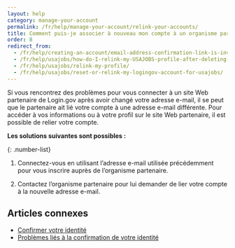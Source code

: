 ```yaml
---
layout: help
category: manage-your-account
permalink: /fr/help/manage-your-account/relink-your-accounts/
title: Comment puis-je associer à nouveau mon compte à un organisme partenaire ?
order: 8
redirect_from:
  - /fr/help/creating-an-account/email-address-confirmation-link-is-invalid/
  - /fr/help/usajobs/how-do-I-relink-my-USAJOBS-profile-after-deleting-my-login-account/
  - /fr/help/usajobs/relink-my-profile/
  - /fr/help/usajobs/reset-or-relink-my-logingov-account-for-usajobs/
---
```


Si vous rencontrez des problèmes pour vous connecter à un site Web partenaire de Login.gov après avoir changé votre adresse e-mail, il se peut que le partenaire ait lié votre compte à une adresse e-mail différente. Pour accéder à vos informations ou à votre profil sur le site Web partenaire, il est possible de relier votre compte.

**Les solutions suivantes sont possibles :**

{: .number-list}

1. Connectez-vous en utilisant l’adresse e-mail utilisée précédemment pour vous inscrire auprès de l’organisme partenaire.

2. Contactez l’organisme partenaire pour lui demander de lier votre compte à la nouvelle adresse e-mail.

## Articles connexes

* [Confirmer votre identité](/fr/help/verify-your-identity/overview/)
* [Problèmes liés à la confirmation de votre identité](/fr/help/verify-your-identity/issues-verifying-my-personal-information/)
